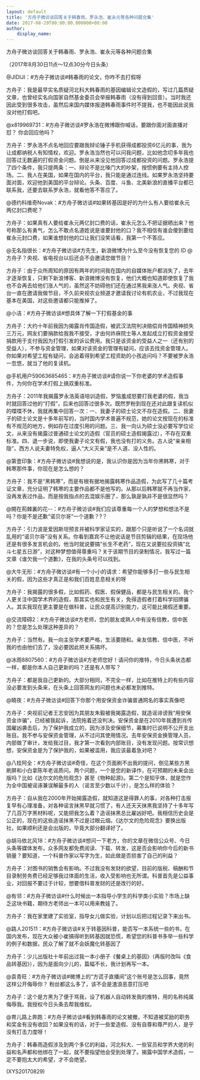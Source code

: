 ```yaml
---
layout: default
title: '方舟子微访谈回答关于韩春雨、罗永浩、崔永元等各种问题合集'
date: 2017-08-29T00:00:00.000000+08:00
author:
    display_name: 
---
```


方舟子微访谈回答关于韩春雨、罗永浩、崔永元等各种问题合集

（2017年8月30日11点～12点30分今日头条）

@JIDIJI：#方舟子微访谈#韩春雨的论文，你咋不去打假呀

方舟子：我是最早实名质疑河北科大韩春雨的基因编辑论文造假的，写过几篇质疑文章，也曾经实名向国家自然基金委员会举报韩春雨（没有得到回音）。当时我还因此受到很多攻击，虽然后来国内媒体报道韩春雨事件时不提我，也不能因此说我没对他打假吧。

@x819969731：#方舟子微访谈#罗永浩在微博跟你喊话，要跟你面对面直播对怼？ 你会回应他吗？

方舟子：罗永浩不点名地回应要跟我辩论锤子手机获得成都投资6亿元的事，我为让成都纳税人有知情权，欢迎。罗永浩当然也可以问我问题，比如他念叨多年我也回答过无数遍的打假资金问题。倒是从来没见他回答过成都投资的问题。罗永浩提了四个条件，我只提两条：一、辩论不是比嗓门大的吵架，按惯例要有主持人控场。二、我人在美国，如果在国内的平台，我只能是通过连线。如果罗永浩坚持要面对面，欢迎他到美国的平台辩论。头条、百度、斗鱼、北美新浪的直播平台都已联系我，还要去联系罗永浩，就看他答不答应了。

@德约科维奇Novak：#方舟子微访谈#如果转基因是好的为什么有人要给崔永元两亿封口费呢？

方舟子：如果真有人要给崔永元两亿封口费的话，崔永元怎么不把证据晒出来？他号称那么有勇气，怎么不敢点名道姓说是谁要封他的口？我不相信有谁会傻到要给崔永元封口费，如果谁想封他的口让我们没笑话看，我第一个不答应。

@无名指很长：#方舟子微访谈#方先生，新浪微博为什么至今没有恢复您的 ID @方舟子？央视、省电视台以后还会不会邀请您做节目？

方舟子：由于众所周知的原因有两年的时间我在国内的自媒体账户都消失了，去年才逐渐恢复，只剩下新浪博客、新浪微博没有恢复，他们大概也知道即使恢复了我也不会再去给他们涨人气的，虽然这不妨碍他们还在通过黑我来涨人气。央视、省台一直在邀请我做节目，不久前央视农业频道才邀请我讨论有机农业，不过我现在基本在美国，对这些邀请都只能推掉了。

@小洁：#方舟子微访谈#想具体了解一下打假基金的事

方舟子：大约十年前我因为揭露肖传国造假，被武汉法院判决赔偿肖传国精神损失三万元，网友们要捐款给我我不接受，才由何祚庥院士等人发起成立打假资金接受捐款用于支付我因为打假引发的诉讼费用。我只是该资金的受益人之一（还有别的受益人），不参与资金管理，如果对该资金的管理有疑问，应该去找资金管理人。你如果对希望工程有疑问，会追着得到希望工程资助的小孩追问吗？不要被罗永浩一忽悠，就当了他的复读机。

@手机用户59063685465：#方舟子微访谈#请你说一下你老婆的学术造假事件，为何你在学术打假上搞双重标准。

方舟子：2011年我揭露罗永浩英语培训造假，罗恼羞成怒要打我老婆的假，我当时就回答过他的“打假”，后来也回答过很多次。既然罗粉到现在还对此跟复读机似的喋喋不休，我就再集中回答一次：一、我妻子的硕士论文不存在造假。二、我妻子的硕士论文是十多年前写的，当时国内学术普遍不规范，她的论文按现在的标准有不规范的地方，例如存在过度引用的问题。三、我一向认为硕士没必要写学位论文，从来没有揭露过普通硕士论文的造假（官员的硕士造假揭露过），不存在双重标准。四、退一步说，即使我妻子论文有假，我也没有打的义务。古人说“亲亲相隐”，西方人说夫妻特免权，逼人“大义灭亲”是不人道、没人性的。

@第壹印象：#方舟子微访谈#我想说的是，我认识你是因为当年你黑韩寒，对于韩寒那件事，你现在是怎么想的？

方舟子：我不是“黑韩寒”，而是有根有据地揭露韩寒作品造假，为此写了几十篇考证文章，充分证明了韩寒的主要作品都不是他写的。从那以后韩寒就不再当作家，没再发表过作品，而是按我指点的去混娱乐圈了，那么孰是孰非不是很显然吗？

@開在荊棘裏的花--：#方舟子微访谈#我们应该尊重每一个人的梦想和想法不是吗？你是不是还歉“诺贝尔哥”一个道歉？?？

方舟子：引力波是爱因斯坦预言并被科学家证实的，跟那个只是听说了一个名词就乱用的“诺贝尔哥”没有关系。你看到嘉宾不让他说话是节目剪辑的结果，在现场他还是有很多发言机会的。他当时就说要搞“长生不老药”，现在又说要拉投资搞“北斗七星五日游”，对这种梦想值得尊重吗？关于该期节目的录制情况，我写过一篇文章《谁欠我一个道歉》，在我的头条号可以找到。

@大牛无形：#方舟子微访谈#有一个小小的请求：希望你能够多打一些与民生相关的假，因为这些才真正是和我们百姓息息相关的呀

方舟子：我揭露的很多假，比如假药、假医、假保健品，都是与民生相关的。我个人更关注中国学术界的造假，那其实也和民生有关，免得造假者打着科学招牌骗人。其实我现在更主要是在做科普，让民众提高识别能力，这可能比揭假还重要。

@交流障碍2：#方舟子微访谈#方老师，您的朋友或熟人中有没有信教，信中医的？您是怎么处理这种差异的？

方舟子：当然有。我一向主张学术要严格，生活要随和。亲友信教、信中医，不听我的也由他们去了，没必要因此把关系搞坏。

@冰雨8807560：#方舟子微访谈#方老师您好！请问你的推特，今日头条状态都一样，都是你本人自己更新的吗？还是有人带写？

方舟子：都是我自己更新的。大部分相同，不完全一样，比如在推特上的有些内容没必要发到头条来，在头条上回答网友的问题也未必都发到推特。

@皢夜：#方舟子微访谈#回答下你那个用安保资金诈骗普通网名的事实真像吧

方舟子：央视前记者王志安因为其朋友朱毅被我揭露造假，就造谣诽谤我“用安保资金诈骗”，已经被我起诉，法院拖着还没判决。安保资金是在2010年我遭到肖传国雇凶袭击后，为了保护我成立的，因为涉及安保细节，募集时已说明不公开支出账目。我不参与安保资金管理，从不过问其使用情况。去年安保资金换管理人员，内部做了审计，发给我过目，我才第一次看到内部账目，没有发现问题。按常识想想，安保资金是为了保护我的，如果被滥用，我应该最着急对吧？

@八桂阿全：#方舟子微访谈#奇怪，在这个页面刷不出我的提问，倒见某些方黑刷屏和小白拿陈年老谣质问。两个问题，一个是您的新译作，在可预期的未来会出版吗？比如《达尔文的危险观念》甚至《物种起源》。第二个是知乎体，就是您作为全中国被谣诼兼误解最多的人（谣言至少数以千计），是怎么样的体验？

方舟子：自从我在2000年开始揭露造假，就知道这是得罪人的事，对各种打击报复早有心理准备，对各种谣言抹黑早就习惯了，有人还天天抹黑我坚持了十多年写了几百万字黑材料呢，又能把我怎么着？造谣抹黑总比雇凶好吧。我相信历史会是公正的，现在的这些造谣抹黑不过是过眼云烟。《达尔文的危险观念》要换出版社，如果顺利还是会出版的，毕竟大部分翻译好了。

@胡马依北风18：#方舟子微访谈#想问一下老方，你的文章在微信公众号、今日头条等媒体发布，众多网友都免费阅读、下载、转发，这是否会影响你今后的新书销量？要知道，一个科普作家以写字为生，如此做是否损害了自己的利益？

方舟子：对图书的销售会有影响。不过我没有发财的欲望，目前的版税、稿酬和节目录制劳务费已经足够我过体面的生活，收入受影响也无所谓。科普首先是公益事业，对回报不要过于计较，想要借科普发财的还是改行的好。

@有邻：#方舟子微访谈#什么时候出一本指导小学生的科学类小实验？市场上缺乏这块书籍，期待方老师出一本可以用来教娃了。

方舟子：我在家里建了实验室，指导女儿做实验，计划以后把过程记录下来出书。

@路人201511：#方舟子微访谈#关于转基因科普，能否写一本系统一些的书，在国内发布，现在大众被小崔搞得听到转基因就恐慌，希望您的科普书多举一些科学的例子和数据，民众了解了就不会妖魔化转基因了

方舟子：少儿出版社十年前出过我一本小册子《餐桌上的基因》（再版时改叫《食品转基因》），因为是面向少儿的，篇幅不长，我计划再写一本。

@袁青旺：#方舟子微访谈#微博上的“方谎子直播间”这个账号是怎么回事，竟然这样公开侮辱你？ 粉丝都这么多了，该不会是渣浪恶意打压吧

方舟子：这个是方黑为了便于骂我，设了机器人自动转发我的推特，用的名称纯属侮辱我。我授权今日头条去帮我维权。

@育儿路上奔跑：#方舟子微访谈#看到韩春雨的论文被撤，不知道被奖励的职务和奖金有没有收回？如果没有的话，对于一些爱造假、没有自尊和尊严的人，是乎没有打击力度呀！

方舟子：韩春雨造假涉及到两个多亿的利益，河北科大、一些官员和学界大佬的利益和名声都和他绑在了一起，就不要指望他会受到处理了。揭露中国学术造假，一定不要抱太大的希望，才不会绝望。

(XYS20170829)

